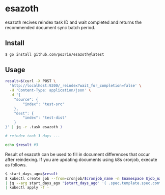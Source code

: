 # esazoth

esazoth recives reindex task ID and wait completed and returns the recommended document sync batch period.

## Install

```sh
$ go install github.com/po3rin/esazoth@latest
```

## Usage

```sh
result=$(curl -X POST \
  'http://localhost:9200/_reindex?wait_for_completion=false' \
  -H 'Content-Type: application/json' \
  -d '{
    "source": {
        "index": "test-src"
    },
    "dest": {
        "index": "test-dist"
    }
}' | jq -r .task esazoth )

# reindex took 3 days ...

echo $result #3
```

Result of esazoth can be used to fill in document differences that occur after reindexing.
If you are updating documents using k8s cronjob, execute as follows.

```sh
$ start_days_ago=$result
$ kubectl create job --from=cronjob/$cronjob_name -n $namespace $job_name --dry-run=client -o "json" \
| jq --arg start_days_ago "$start_days_ago" '( .spec.template.spec.containers[0].env[] | select(.name == "START_DAYS_AGO") ).value |= $start_days_ago' \
| kubectl apply -f -
```

